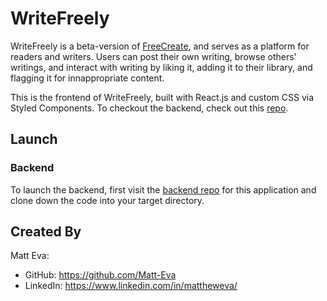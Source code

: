 # WriteFreely

WriteFreely is a beta-version of <a href="https://github.com/Matt-Eva/FreeCreate">FreeCreate</a>, and serves as a platform for readers and writers. Users can post their own writing, browse others' writings, and interact with writing by liking it, adding it to their library, and flagging it for innappropriate content.

This is the frontend of WriteFreely, built with React.js and custom CSS via Styled Components. To checkout the backend, check out this <a href="https://github.com/Matt-Eva/phase-3-sinatra-react-project" target="_blank">repo</a>.

## Launch

### Backend

To launch the backend, first visit the <a href="https://github.com/Matt-Eva/phase-3-sinatra-react-project">backend repo</a> for this application and clone down the code into your target directory.

## Created By

Matt Eva:
- GitHub: https://github.com/Matt-Eva
- LinkedIn: https://www.linkedin.com/in/mattheweva/
